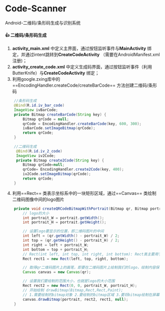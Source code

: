 # Code-Scanner
Android-二维码/条形码生成与识别系统


####  :+1: 二维码/条形码生成
1. **activity_main.xml** 中定义主界面，通过按钮监听事件与**MainActivity** 绑定，并通过intent跳转到**CreateCodeActivity** （需要在AndroidManifest.xml注册)；
2. **activity_create_code.xml** 中定义生成码界面，通过按钮监听事件（利用ButterKnife）与**CreateCodeActivity** 绑定；  
3. 利用google.zxing库中的==EncodingHandler.createCode/createBarCode== 方法创建二维码/条形码
```java
    //条形码生成
    @Bind(R.id.iv_bar_code)
    ImageView ivBarCode;
    private Bitmap createBarCode(String key) {
        Bitmap qrCode = null;
        qrCode = EncodingHandler.createBarCode(key, 600, 300);
        ivBarCode.setImageBitmap(qrCode);
        return qrCode;
    }
    
    //二维码生成
     @Bind(R.id.iv_2_code)
     ImageView iv2Code;
     private Bitmap create2Code(String key) {
        Bitmap qrCode=null;
        qrCode= EncodingHandler.create2Code(key, 400);
        iv2Code.setImageBitmap(qrCode);
        return qrCode;
    }
```
4. 利用==Rect== 类表示坐标系中的一块矩形区域，通过==Canvas== 类绘制二维码图像中间的logo图片
```java
    private void createQRCodeBitmapWithPortrait(Bitmap qr, Bitmap portrait) {
        // logo的大小
        int portrait_W = portrait.getWidth();
        int portrait_H = portrait.getHeight();

        // 设置logo要显示的位置，即二维码图片的中间
        int left = (qr.getWidth() - portrait_W) / 2;
        int top = (qr.getHeight() - portrait_H) / 2;
        int right = left + portrait_W;
        int bottom = top + portrait_H;
        // Rect(int left, int top, int right, int bottom): Rect类主要用于表示坐标系中的一块矩形区域，并可以对其做一些简单操作
        Rect rect1 = new Rect(left, top, right, bottom);

        // 取得qr二维码图片上的画笔，即要在二维码图片上绘制我们的logo，绘制内容保存到Bitmap
        Canvas canvas = new Canvas(qr);

        // 设置我们要绘制的范围大小，也就是logo的大小范围
        Rect rect2 = new Rect(0, 0, portrait_W, portrait_H);
        // 开始绘制 drawBitmap(Bitmap,Rect,Rect,Paint);
        // 1.需要绘制的bitmap对象 2.要绘制的bitmap区域 3.要将bitmap绘制在屏幕的什么地方 4.绘制的画笔
        canvas.drawBitmap(portrait, rect2, rect1, null);
    }
```